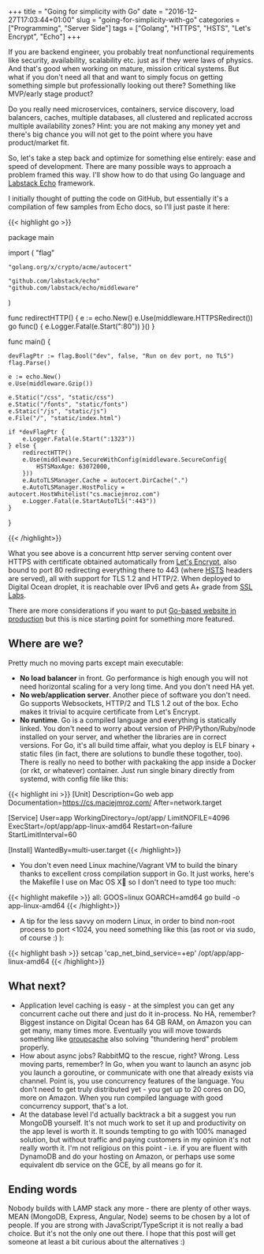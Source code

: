 +++
title = "Going for simplicity with Go"
date = "2016-12-27T17:03:44+01:00"
slug = "going-for-simplicity-with-go"
categories = ["Programming", "Server Side"]
tags = ["Golang", "HTTPS", "HSTS", "Let's Encrypt", "Echo"]
+++

If you are backend engineer, you probably treat nonfunctional requirements like security, availability, scalability etc. just as if they were laws of physics. And that's good when working on mature, mission critical systems. But what if you don't need all that and want to simply focus on getting something simple but professionally looking out there? Something like MVP/early stage product?

Do you really need microservices, containers, service discovery, load balancers, caches, multiple databases, all clustered and replicated accross multiple availability zones? Hint: you are not making any money yet and there's big chance you will not get to the point where you have product/market fit.

So, let's take a step back and optimize for something else entirely: ease and speed of development. There are many possible ways to approach a problem framed this way. I'll show how to do that using Go language and [Labstack Echo](https://echo.labstack.com/) framework.

I initially thought of putting the code on GitHub, but essentially it's a compilation of few samples from Echo docs, so I'll just paste it here:

{{< highlight go >}}

package main

import (
	"flag"

	"golang.org/x/crypto/acme/autocert"

	"github.com/labstack/echo"
	"github.com/labstack/echo/middleware"
)

func redirectHTTP() {
	e := echo.New()
	e.Use(middleware.HTTPSRedirect())
	go func() { e.Logger.Fatal(e.Start(":80")) }()
}

func main() {

	devFlagPtr := flag.Bool("dev", false, "Run on dev port, no TLS")
	flag.Parse()

	e := echo.New()
	e.Use(middleware.Gzip())

	e.Static("/css", "static/css")
	e.Static("/fonts", "static/fonts")
	e.Static("/js", "static/js")
	e.File("/", "static/index.html")

	if *devFlagPtr {
		e.Logger.Fatal(e.Start(":1323"))
	} else {
		redirectHTTP()
		e.Use(middleware.SecureWithConfig(middleware.SecureConfig{
			HSTSMaxAge: 63072000,
		}))
		e.AutoTLSManager.Cache = autocert.DirCache(".")
		e.AutoTLSManager.HostPolicy = autocert.HostWhitelist("cs.maciejmroz.com")
		e.Logger.Fatal(e.StartAutoTLS(":443"))
	}
}

{{< /highlight>}}

What you see above is a concurrent http server serving content over HTTPS with certificate obtained automatically from [Let's Encrypt](https://letsencrypt.org/), also bound to port 80 redirecting everything there to 443 (where [HSTS](https://en.wikipedia.org/wiki/HTTP_Strict_Transport_Security) headers are served), all with support for TLS 1.2 and HTTP/2. When deployed to Digital Ocean droplet, it is reachable over IPv6 and gets A+ grade from [SSL Labs](https://www.ssllabs.com/).

There are more considerations if you want to put [Go-based website in production](https://blog.gopheracademy.com/advent-2016/exposing-go-on-the-internet/) but this is nice starting point for something more featured.

## Where are we?

Pretty much no moving parts except main executable:

 * **No load balancer** in front. Go performance is high enough you will not need horizontal scaling for a very long time. And you don't need HA yet.
 * **No web/application server**. Another piece of software you don't need. Go supports Websockets, HTTP/2 and TLS 1.2 out of the box. Echo makes it trivial to acquire certificate from Let's Encrypt. 
 * **No runtime**. Go is a compiled language and everything is statically linked. You don't need to worry about version of PHP/Python/Ruby/node installed on your server, and whether the libraries are in correct versions. For Go, it's all build time affair, what you deploy is ELF binary + static files (in fact, there are solutions to bundle these togother, too). There is really no need to bother with packaking the app inside a Docker (or rkt, or whatever) container. Just run single binary directly from systemd, with config file like this:

{{< highlight ini >}}
[Unit]
Description=Go web app
Documentation=https://cs.maciejmroz.com/
After=network.target

[Service]
User=app
WorkingDirectory=/opt/app/
LimitNOFILE=4096
ExecStart=/opt/app/app-linux-amd64
Restart=on-failure
StartLimitInterval=60

[Install]
WantedBy=multi-user.target
{{< /highlight>}}

 * You don't even need Linux machine/Vagrant VM to build the binary thanks to excellent cross compilation support in Go. It just works, here's the Makefile I use on Mac OS X so I don't need to type too much: 
 
{{< highlight makefile >}}
all:
	GOOS=linux GOARCH=amd64 go build -o app-linux-amd64
{{< /highlight>}}

 * A tip for the less savvy on modern Linux, in order to bind non-root process to port <1024, you need something like this (as root or via sudo, of course :) ):

{{< highlight bash >}}
setcap 'cap_net_bind_service=+ep' /opt/app/app-linux-amd64
{{< /highlight>}}

## What next?

* Application level caching is easy - at the simplest you can get any concurrent cache out there and just do it in-process. No HA, remember? Biggest instance on Digital Ocean has 64 GB RAM, on Amazon you can get many, many times more. Eventually you will move towards something like [groupcache](https://github.com/golang/groupcache) also solving "thundering herd" problem properly.
* How about async jobs? RabbitMQ to the rescue, right? Wrong. Less moving parts, remember? In Go, when you want to launch an async job you launch a goroutine, or communicate with one that already exists via channel. Point is, you use concurrency features of the language. You don't need to get truly distributed yet - you get up to 20 cores on DO, more on Amazon. When you run compiled language with good concurrency support, that's a lot.
* At the database level I'd actually backtrack a bit a suggest you run MongoDB yourself. It's not much work to set it up and productivity on the app level is worth it. It sounds tempting to go with 100% managed solution, but without traffic and paying customers in my opinion it's not really worth it. I'm not religious on this point - i.e. if you are fluent with DynamoDB and do your hosting on Amazon, or perhaps use some equivalent db service on the GCE, by all means go for it.


## Ending words

Nobody builds with LAMP stack any more - there are plenty of other ways. MEAN (MongoDB, Express, Angular, Node) seems to be chosen by a lot of people. If you are strong with JavaScript/TypeScript it is not really a bad choice. But it's not the only one out there. I hope that this post will get someone at least a bit curious about the alternatives :)
